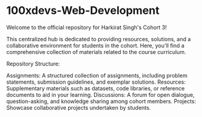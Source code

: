 # 100xdevs-Web-Development

Welcome to the official repository for Harkirat Singh's Cohort 3!

This centralized hub is dedicated to providing resources, solutions, and a collaborative environment for students in the cohort. Here, you'll find a comprehensive collection of materials related to the course curriculum.

Repository Structure:

Assignments: A structured collection of assignments, including problem statements, submission guidelines, and exemplar solutions.
Resources: Supplementary materials such as datasets, code libraries, or reference documents to aid in your learning.
Discussions: A forum for open dialogue, question-asking, and knowledge sharing among cohort members.
Projects: Showcase collaborative projects undertaken by students.
